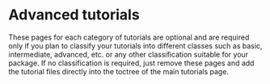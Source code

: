 # Advanced tutorials

These pages for each category of tutorials are optional 
and are required only if you plan to classify your tutorials
into different classes such as basic, intermediate, advanced, etc.
or any other classification suitable for your package.
If no classification is required, just remove these pages
and add the tutorial files directly into the toctree of the main
tutorials page.

<!-- ```{toctree}
:maxdepth: 1

../_temp/tutorials/advanced_tutorials/modopt_tutorial
``` -->